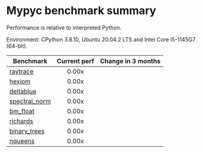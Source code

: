 # Mypyc benchmark summary

Performance is relative to interpreted Python.

Environment: CPython 3.8.10, Ubuntu 20.04.2 LTS and Intel Core i5-1145G7 (64-bit).

| Benchmark | Current perf | Change in 3 months |
| --- | :---: | :---: |
| [raytrace](benchmarks/raytrace.md) | 0.00x |  |
| [hexiom](benchmarks/hexiom.md) | 0.00x |  |
| [deltablue](benchmarks/deltablue.md) | 0.00x |  |
| [spectral_norm](benchmarks/spectral_norm.md) | 0.00x |  |
| [bm_float](benchmarks/bm_float.md) | 0.00x |  |
| [richards](benchmarks/richards.md) | 0.00x |  |
| [binary_trees](benchmarks/binary_trees.md) | 0.00x |  |
| [nqueens](benchmarks/nqueens.md) | 0.00x |  |
